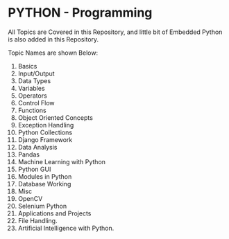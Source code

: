 # PYTHON - Programming 

All Topics are Covered in this Repository, and little bit of Embedded Python  is also added in this Repository.

Topic Names are shown Below:

1)  Basics
2)  Input/Output
3)  Data Types
4)  Variables
5)  Operators
6)  Control Flow
7)  Functions
8)  Object Oriented Concepts
9)  Exception Handling
10) Python Collections
11) Django Framework
12) Data Analysis
13) Pandas
14) Machine Learning with Python
15) Python GUI
16) Modules in Python
17) Database Working
18) Misc
19) OpenCV
20) Selenium Python
21) Applications and Projects
22) File Handling.
23) Artificial Intelligence with Python.
